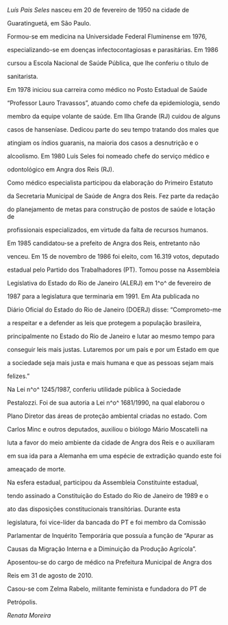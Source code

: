 

*Luís Pais Seles* nasceu em 20 de fevereiro de 1950 na cidade de

Guaratinguetá, em São Paulo.



Formou-se em medicina na Universidade Federal Fluminense em 1976,

especializando-se em doenças infectocontagiosas e parasitárias. Em 1986

cursou a Escola Nacional de Saúde Pública, que lhe conferiu o título de

sanitarista.



Em 1978 iniciou sua carreira como médico no Posto Estadual de Saúde

“Professor Lauro Travassos”, atuando como chefe da epidemiologia, sendo

membro da equipe volante de saúde. Em Ilha Grande (RJ) cuidou de alguns

casos de hanseníase. Dedicou parte do seu tempo tratando dos males que

atingiam os índios guaranis, na maioria dos casos a desnutrição e o

alcoolismo. Em 1980 Luís Seles foi nomeado chefe do serviço médico e

odontológico em Angra dos Reis (RJ).



Como médico especialista participou da elaboração do Primeiro Estatuto

da Secretaria Municipal de Saúde de Angra dos Reis. Fez parte da redação

do planejamento de metas para construção de postos de saúde e lotação de

profissionais especializados, em virtude da falta de recursos humanos.



Em 1985 candidatou-se a prefeito de Angra dos Reis, entretanto não

venceu. Em 15 de novembro de 1986 foi eleito, com 16.319 votos, deputado

estadual pelo Partido dos Trabalhadores (PT). Tomou posse na Assembleia

Legislativa do Estado do Rio de Janeiro (ALERJ) em 1^o^ de fevereiro de

1987 para a legislatura que terminaria em 1991. Em Ata publicada no

Diário Oficial do Estado do Rio de Janeiro (DOERJ) disse: “Comprometo-me

a respeitar e a defender as leis que protegem a população brasileira,

principalmente no Estado do Rio de Janeiro e lutar ao mesmo tempo para

conseguir leis mais justas. Lutaremos por um país e por um Estado em que

a sociedade seja mais justa e mais humana e que as pessoas sejam mais

felizes.”



Na Lei n^o^ 1245/1987, conferiu utilidade pública à Sociedade

Pestalozzi. Foi de sua autoria a Lei n^o^ 1681/1990, na qual elaborou o

Plano Diretor das áreas de proteção ambiental criadas no estado. Com

Carlos Minc e outros deputados, auxiliou o biólogo Mário Moscatelli na

luta a favor do meio ambiente da cidade de Angra dos Reis e o auxiliaram

em sua ida para a Alemanha em uma espécie de extradição quando este foi

ameaçado de morte.



Na esfera estadual, participou da Assembleia Constituinte estadual,

tendo assinado a Constituição do Estado do Rio de Janeiro de 1989 e o

ato das disposições constitucionais transitórias. Durante esta

legislatura, foi vice-líder da bancada do PT e foi membro da Comissão

Parlamentar de Inquérito Temporária que possuía a função de “Apurar as

Causas da Migração Interna e a Diminuição da Produção Agrícola”.



Aposentou-se do cargo de médico na Prefeitura Municipal de Angra dos

Reis em 31 de agosto de 2010.



Casou-se com Zelma Rabelo, militante feminista e fundadora do PT de

Petrópolis.



*Renata Moreira*



